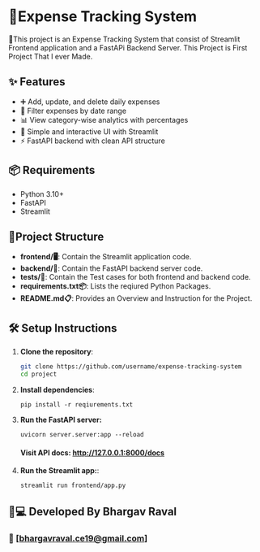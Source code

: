 # 🚀Expense Tracking System

📝This project is an Expense Tracking System that consist of Streamlit Frontend application and a FastAPi Backend Server. This Project is First Project That I ever Made.

## ✨ Features

- ➕ Add, update, and delete daily expenses
- 📅 Filter expenses by date range
- 📊 View category-wise analytics with percentages
- 🧠 Simple and interactive UI with Streamlit
- ⚡ FastAPI backend with clean API structure


## 📦 Requirements
- Python 3.10+
- FastAPI
- Streamlit

## 📁Project Structure

- **frontend/🖥️**: Contain the Streamlit application code.
- **backend/🎨**: Contain the FastAPI backend server code.
- **tests/🧪**: Contain the Test cases for both frontend and backend code.
- **requirements.txt📦**: Lists the reqiured Python Packages.
- **README.md📋**: Provides an Overview and Instruction for the Project.

## 🛠️ Setup Instructions

1. **Clone the repository**:
   ```bash
   git clone https://github.com/username/expense-tracking-system
   cd project
   ```

1. **Install dependencies**:
    ```commandline
   pip install -r reqiurements.txt
   ```
   
1. **Run the FastAPI server:**
    ```commandline
   uvicorn server.server:app --reload
   ```
   #### **Visit API docs: http://127.0.0.1:8000/docs**

1. **Run the Streamlit app:**:
    ```commandline
   streamlit run frontend/app.py
   ```
   
## 👨💻 Developed By Bhargav Raval
### 📧 [bhargavraval.ce19@gmail.com]

